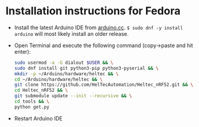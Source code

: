 Installation instructions for Fedora
=====================================

- Install the latest Arduino IDE from [arduino.cc](https://www.arduino.cc/en/Main/Software). `$ sudo dnf -y install arduino` will most likely install an older release.
- Open Terminal and execute the following command (copy->paste and hit enter):

  ```bash
  sudo usermod -a -G dialout $USER && \
  sudo dnf install git python3-pip python3-pyserial && \
  mkdir -p ~/Arduino/hardware/heltec && \
  cd ~/Arduino/hardware/heltec && \
  git clone https://github.com/HelTecAutomation/Heltec_nRF52.git && \
  cd Heltec_nRF52 && \
  git submodule update --init --recursive && \
  cd tools && \
  python get.py
  ```
- Restart Arduino IDE
